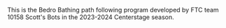 This is the Bedro Bathing path following program developed by FTC team 10158 Scott's Bots in the 2023-2024 Centerstage season. 

<!-- arjortvatvatf -->
